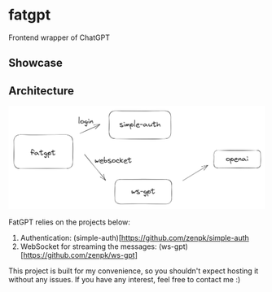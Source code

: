 # fatgpt

Frontend wrapper of ChatGPT

## Showcase

## Architecture

![1](./img/1.png)

FatGPT relies on the projects below:

1. Authentication: (simple-auth)[https://github.com/zenpk/simple-auth
2. WebSocket for streaming the messages: (ws-gpt)[https://github.com/zenpk/ws-gpt]

This project is built for my convenience, so you shouldn't expect hosting it without any issues. If you have any
interest, feel free to contact me :)
